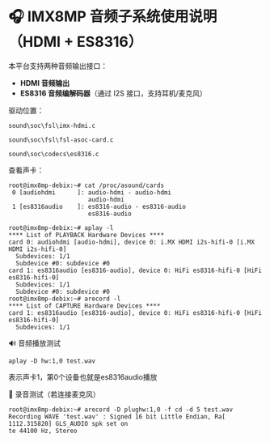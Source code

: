 # 🎧 IMX8MP 音频子系统使用说明（HDMI + ES8316）

本平台支持两种音频输出接口：

- **HDMI 音频输出**
- **ES8316 音频编解码器**（通过 I2S 接口，支持耳机/麦克风）





驱动位置：

`sound\soc\fsl\imx-hdmi.c`

`sound\soc\fsl\fsl-asoc-card.c`

`sound\soc\codecs\es8316.c`





查看声卡：

```shell
root@imx8mp-debix:~# cat /proc/asound/cards 
 0 [audiohdmi      ]: audio-hdmi - audio-hdmi
                      audio-hdmi
 1 [es8316audio    ]: es8316-audio - es8316-audio
                      es8316-audio

root@imx8mp-debix:~# aplay -l
**** List of PLAYBACK Hardware Devices ****
card 0: audiohdmi [audio-hdmi], device 0: i.MX HDMI i2s-hifi-0 [i.MX HDMI i2s-hifi-0]
  Subdevices: 1/1
  Subdevice #0: subdevice #0
card 1: es8316audio [es8316-audio], device 0: HiFi es8316-hifi-0 [HiFi es8316-hifi-0]
  Subdevices: 1/1
  Subdevice #0: subdevice #0
root@imx8mp-debix:~# arecord -l
**** List of CAPTURE Hardware Devices ****
card 1: es8316audio [es8316-audio], device 0: HiFi es8316-hifi-0 [HiFi es8316-hifi-0]
  Subdevices: 1/1

```



🔊 音频播放测试

```shell
aplay -D hw:1,0 test.wav
```

表示声卡1，第0个设备也就是es8316audio播放



🎤 录音测试（若连接麦克风）

```shell
root@imx8mp-debix:~# arecord -D plughw:1,0 -f cd -d 5 test.wav
Recording WAVE 'test.wav' : Signed 16 bit Little Endian, Ra[ 1112.315820] GLS_AUDIO spk set on
te 44100 Hz, Stereo

```

